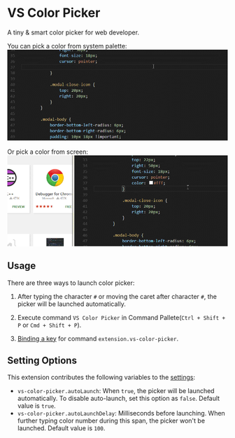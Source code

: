 # VS Color Picker
A tiny & smart color picker for web developer. 

You can pick a color from system palette: 
![usage_palette](readme_img/usage_palette.gif)

Or pick a color from screen:
![usage_sampler](readme_img/usage_sampler.gif)

## Usage
There are three ways to launch color picker:
1. After typing the character `#` or moving the caret after character `#`, the picker will be launched automatically.

2. Execute command `VS Color Picker` in Command Pallete(`Ctrl + Shift + P` or `Cmd + Shift + P`).

3. [Binding a key](https://code.visualstudio.com/docs/customization/keybindings) for command `extension.vs-color-picker`.

## Setting Options
This extension contributes the following variables to the [settings](https://code.visualstudio.com/docs/customization/userandworkspace):
* `vs-color-picker.autoLaunch`: When `true`, the picker will be launched automatically. To disable auto-launch, set this option as `false`. Default value is `true`.
* `vs-color-picker.autoLaunchDelay`: Milliseconds before launching. When further typing color number during this span, the picker won't be launched. Default value is `100`.